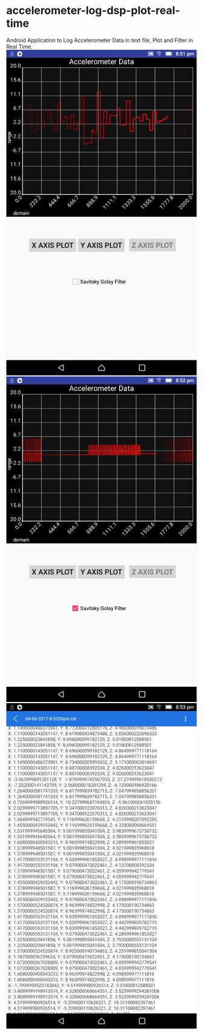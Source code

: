 # accelerometer-log-dsp-plot-real-time
Android Application to Log Accelerometer Data in text file, Plot and Filter in Real Time.
![Alt text](Z-AxisData-Plot.jpg?raw=true "Accelerometer Z Axis Data")
![Alt text](Z-AxisData-SGFiltered.jpg?raw=true "Savitzky Golay Filter on Accelerometer Z Axis Data")
![Alt text](Data_Log_XYZ.jpg?raw=true "Accelerometer Data Logging in Text File")
